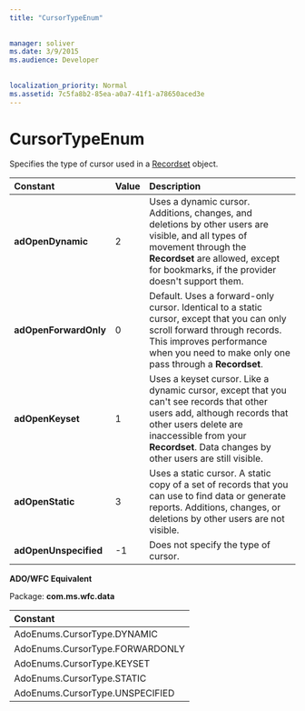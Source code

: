```yaml
---
title: "CursorTypeEnum"
  
  
manager: soliver
ms.date: 3/9/2015
ms.audience: Developer
 
  
localization_priority: Normal
ms.assetid: 7c5fa8b2-85ea-a0a7-41f1-a78650aced3e
---
```


# CursorTypeEnum

Specifies the type of cursor used in a [Recordset](recordset-object-ado.md) object. 
  
|**Constant**|**Value**|**Description**|
|:-----|:-----|:-----|
|**adOpenDynamic** <br/> |2  <br/> |Uses a dynamic cursor. Additions, changes, and deletions by other users are visible, and all types of movement through the **Recordset** are allowed, except for bookmarks, if the provider doesn't support them.  <br/> |
|**adOpenForwardOnly** <br/> |0  <br/> |Default. Uses a forward-only cursor. Identical to a static cursor, except that you can only scroll forward through records. This improves performance when you need to make only one pass through a **Recordset**.  <br/> |
|**adOpenKeyset** <br/> |1  <br/> |Uses a keyset cursor. Like a dynamic cursor, except that you can't see records that other users add, although records that other users delete are inaccessible from your **Recordset**. Data changes by other users are still visible.  <br/> |
|**adOpenStatic** <br/> |3  <br/> |Uses a static cursor. A static copy of a set of records that you can use to find data or generate reports. Additions, changes, or deletions by other users are not visible.  <br/> |
|**adOpenUnspecified** <br/> |-1  <br/> |Does not specify the type of cursor.  <br/> |
   
 **ADO/WFC Equivalent**
  
Package: **com.ms.wfc.data**
  
|**Constant**|
|:-----|
|AdoEnums.CursorType.DYNAMIC  <br/> |
|AdoEnums.CursorType.FORWARDONLY  <br/> |
|AdoEnums.CursorType.KEYSET  <br/> |
|AdoEnums.CursorType.STATIC  <br/> |
|AdoEnums.CursorType.UNSPECIFIED  <br/> |
   

